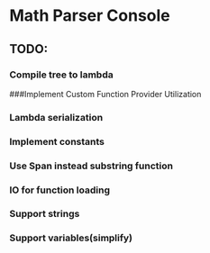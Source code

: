 # Math Parser Console
## TODO:
### Compile tree to lambda
###Implement Custom Function Provider Utilization
### Lambda serialization
### Implement constants
### Use Span<string> instead substring function
### IO for function loading
### Support strings
### Support variables(simplify)

